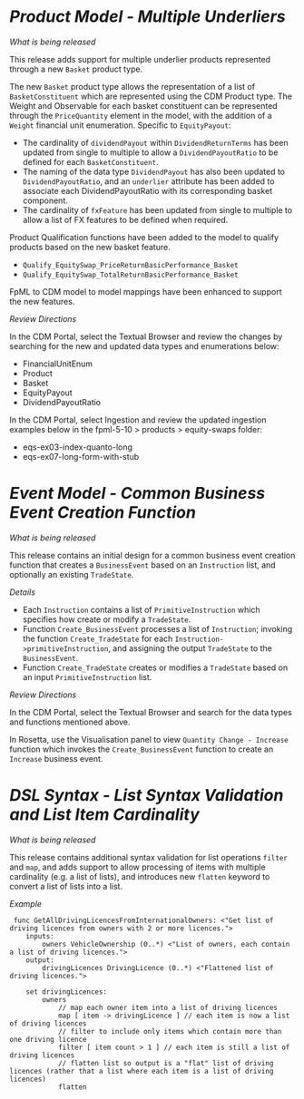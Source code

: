 # *Product Model - Multiple Underliers*

_What is being released_

This release adds support for multiple underlier products represented through a new `Basket` product type.

The new `Basket` product type allows the representation of a list of `BasketConstituent` which are represented using the CDM Product type.
The Weight and Observable for each basket constituent can be represented through the `PriceQuantity` element in the model, with the addition of a `Weight` financial unit enumeration.
Specific to `EquityPayout`:
- The cardinality of `dividendPayout` within `DividendReturnTerms` has been updated from single to multiple to allow a `DividendPayoutRatio` to be defined for each `BasketConstituent`.
- The naming of the data type `DividendPayout` has also been updated to `DividendPayoutRatio`, and an `underlier` attribute has been added to associate each DividendPayoutRatio with its corresponding basket component.
- The cardinality of `fxFeature` has been updated from single to multiple to allow a list of FX features to be defined when required.

Product Qualification functions have been added to the model to qualify products based on the new basket feature.
- `Qualify_EquitySwap_PriceReturnBasicPerformance_Basket`
- `Qualify_EquitySwap_TotalReturnBasicPerformance_Basket`

FpML to CDM model to model mappings have been enhanced to support the new features.

_Review Directions_

In the CDM Portal, select the Textual Browser and review the changes by searching for the new and updated data types and enumerations below:

- FinancialUnitEnum
- Product
- Basket
- EquityPayout
- DividendPayoutRatio
  
In the CDM Portal, select Ingestion and review the updated ingestion examples below in the fpml-5-10 > products > equity-swaps folder:
- eqs-ex03-index-quanto-long
- eqs-ex07-long-form-with-stub

# *Event Model - Common Business Event Creation Function*

_What is being released_

This release contains an initial design for a common business event creation function that creates a `BusinessEvent` based on an `Instruction` list, and optionally an existing `TradeState`.

_Details_

- Each `Instruction` contains a list of `PrimitiveInstruction` which specifies how create or modify a `TradeState`.
- Function `Create_BusinessEvent` processes a list of `Instruction`; invoking the function `Create_TradeState` for each `Instruction->primitiveInstruction`, and assigning the output `TradeState` to the `BusinessEvent`.
- Function `Create_TradeState` creates or modifies a `TradeState` based on an input `PrimitiveInstruction` list.

_Review Directions_

In the CDM Portal, select the Textual Browser and search for the data types and functions mentioned above.

In Rosetta, use the Visualisation panel to view `Quantity Change - Increase` function which invokes the `Create_BusinessEvent` function to create an `Increase` business event.

# *DSL Syntax - List Syntax Validation and List Item Cardinality*

_What is being released_

This release contains additional syntax validation for list operations `filter` and `map`, and adds support to allow processing of items with multiple cardinality (e.g. a list of lists), and introduces new `flatten` keyword to convert a list of lists into a list. 

_Example_

```
 func GetAllDrivingLicencesFromInternationalOwners: <"Get list of driving licences from owners with 2 or more licences.">
    inputs:
        owners VehicleOwnership (0..*) <"List of owners, each contain a list of driving licences.">
    output:
        drivingLicences DrivingLicence (0..*) <"Flattened list of driving licences.">

    set drivingLicences: 
        owners
            // map each owner item into a list of driving licences
            map [ item -> drivingLicence ] // each item is now a list of driving licences
            // filter to include only items which contain more than one driving licence
            filter [ item count > 1 ] // each item is still a list of driving licences
            // flatten list so output is a "flat" list of driving licences (rather that a list where each item is a list of driving licences)
            flatten 
```

